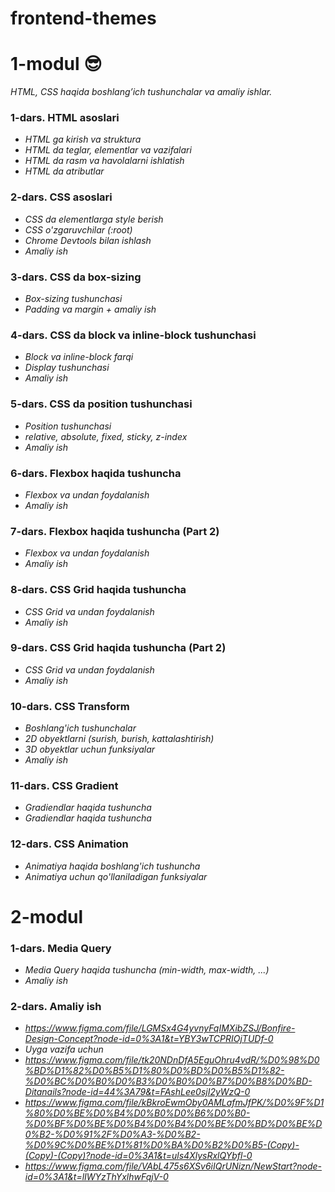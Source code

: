 # frontend-themes

# 1-modul 😎

*HTML, CSS haqida boshlang’ich tushunchalar va amaliy ishlar.*

### 1-dars. HTML asoslari
* _HTML ga kirish va struktura_
* _HTML da teglar, elementlar va vazifalari_
* _HTML da rasm va havolalarni ishlatish_
* _HTML da atributlar_

### 2-dars. CSS asoslari
* _CSS da elementlarga style berish_
* _CSS o'zgaruvchilar (:root)_
* _Chrome Devtools bilan ishlash_
* _Amaliy ish_

### 3-dars. CSS da box-sizing
* _Box-sizing tushunchasi_
* _Padding va margin + amaliy ish_

### 4-dars. CSS da block va inline-block tushunchasi
* _Block va inline-block farqi_
* _Display tushunchasi_
* _Amaliy ish_

### 5-dars. CSS da position tushunchasi
* _Position tushunchasi_
* _relative, absolute, fixed, sticky, z-index_
* _Amaliy ish_

### 6-dars. Flexbox haqida tushuncha
* _Flexbox va undan foydalanish_
* _Amaliy ish_

### 7-dars. Flexbox haqida tushuncha (Part 2)
* _Flexbox va undan foydalanish_
* _Amaliy ish_

### 8-dars. CSS Grid haqida tushuncha
* _CSS Grid va undan foydalanish_
* _Amaliy ish_

### 9-dars. CSS Grid haqida tushuncha (Part 2)
* _CSS Grid va undan foydalanish_
* _Amaliy ish_

### 10-dars. CSS Transform
* _Boshlang'ich tushunchalar_
* _2D obyektlarni (surish, burish, kattalashtirish)_
* _3D obyektlar uchun funksiyalar_
* _Amaliy ish_

### 11-dars. CSS Gradient
* _Gradiendlar haqida tushuncha_
* _Gradiendlar haqida tushuncha_

### 12-dars. CSS Animation
* _Animatiya haqida boshlang'ich tushuncha_
* _Animatiya uchun qo'llaniladigan funksiyalar_


# 2-modul

### 1-dars. Media Query
* _Media Query haqida tushuncha (min-width, max-width, ...)_
* _Amaliy ish_

### 2-dars. Amaliy ish
* _https://www.figma.com/file/LGMSx4G4yvnyFqIMXibZSJ/Bonfire-Design-Concept?node-id=0%3A1&t=YBY3wTCPRIOjTUDf-0_
* _Uyga vazifa uchun_
* _https://www.figma.com/file/tk20NDnDfA5EguOhru4vdR/%D0%98%D0%BD%D1%82%D0%B5%D1%80%D0%BD%D0%B5%D1%82-%D0%BC%D0%B0%D0%B3%D0%B0%D0%B7%D0%B8%D0%BD-Ditanails?node-id=44%3A79&t=FAshLee0sjI2yWzQ-0_
* _https://www.figma.com/file/kBkroEwmOby0AMLafmJfPK/%D0%9F%D1%80%D0%BE%D0%B4%D0%B0%D0%B6%D0%B0-%D0%BF%D0%BE%D0%B4%D0%B4%D0%BE%D0%BD%D0%BE%D0%B2-%D0%91%2F%D0%A3-%D0%B2-%D0%9C%D0%BE%D1%81%D0%BA%D0%B2%D0%B5-(Copy)-(Copy)-(Copy)?node-id=0%3A1&t=uls4XlysRxlQYbfl-0_
* _https://www.figma.com/file/VAbL475s6XSv6iIQrUNizn/NewStart?node-id=0%3A1&t=lIWYzThYxlhwFqjV-0_
